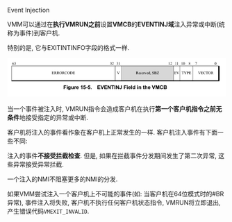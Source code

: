Event Injection

VMM可以通过在**执行VMRUN之前**设置**VMCB**的**EVENTINJ域**注入异常或中断(统称为事件)到客户机. 

特别的是, 它与EXITINTINFO字段的格式一样. 

![2020-09-10-19-59-21.png](./images/2020-09-10-19-59-21.png)


当一个事件被注入时, VMRUN指令会造成客户机在执行**第一个客户机指令之前无条件**地接受指定的异常或中断. 

客户机将注入的事件看作象在客户机上正常发生的一样. 客户机注入事件有下面一些不同: 

注入的事件**不接受拦截检查**. 但是, 如果在拦截事件分发期间发生了第二次异常, 这些异常接受异常拦截. 

一个注入的NMI不阻塞更多的NMI的分发. 

如果VMM尝试注入一个客户机上不可能的事件(如: 当客户机在64位模式时的#BR异常), 事件注入将失败, 客户机不执行任何客户机状态指令, VMRUN将立即退出, 产生错误代码`VMEXIT_INVALID`. 